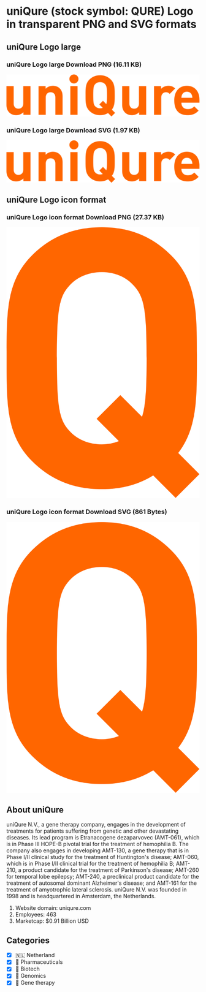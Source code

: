 # uniQure (stock symbol: QURE) Logo in transparent PNG and SVG formats

## uniQure Logo large

### uniQure Logo large Download PNG (16.11 KB)

![uniQure Logo large Download PNG (16.11 KB)](/img/orig/QURE_BIG-4824e4e7.png)

### uniQure Logo large Download SVG (1.97 KB)

![uniQure Logo large Download SVG (1.97 KB)](/img/orig/QURE_BIG-9568b554.svg)

## uniQure Logo icon format

### uniQure Logo icon format Download PNG (27.37 KB)

![uniQure Logo icon format Download PNG (27.37 KB)](/img/orig/QURE-c3103acb.png)

### uniQure Logo icon format Download SVG (861 Bytes)

![uniQure Logo icon format Download SVG (861 Bytes)](/img/orig/QURE-da3c7d44.svg)

## About uniQure

uniQure N.V., a gene therapy company, engages in the development of treatments for patients suffering from genetic and other devastating diseases. Its lead program is Etranacogene dezaparvovec (AMT-061), which is in Phase III HOPE-B pivotal trial for the treatment of hemophilia B. The company also engages in developing AMT-130, a gene therapy that is in Phase I/II clinical study for the treatment of Huntington's disease; AMT-060, which is in Phase I/II clinical trial for the treatment of hemophilia B; AMT-210, a product candidate for the treatment of Parkinson's disease; AMT-260 for temporal lobe epilepsy; AMT-240, a preclinical product candidate for the treatment of autosomal dominant Alzheimer's disease; and AMT-161 for the treatment of amyotrophic lateral sclerosis. uniQure N.V. was founded in 1998 and is headquartered in Amsterdam, the Netherlands.

1. Website domain: uniqure.com
2. Employees: 463
3. Marketcap: $0.91 Billion USD


## Categories
- [x] 🇳🇱 Netherland
- [x] 💊 Pharmaceuticals
- [x] 🧬 Biotech
- [x] 🧬 Genomics
- [x] 🧬 Gene therapy

